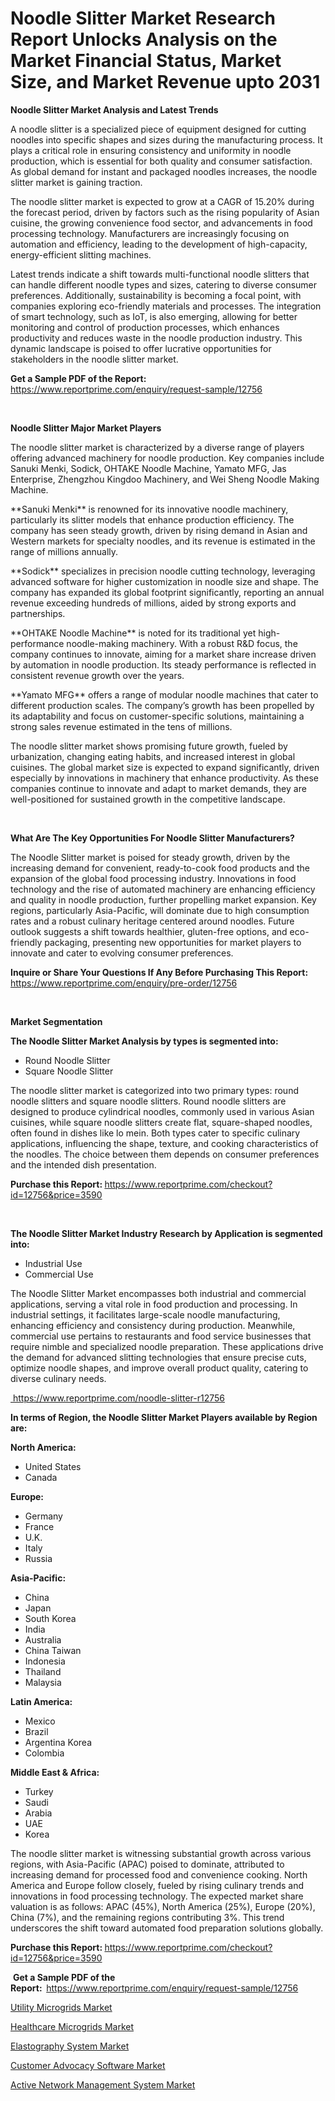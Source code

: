 <p><h1>Noodle Slitter Market Research Report Unlocks Analysis on the Market Financial Status, Market Size, and Market Revenue upto 2031</h1></p><p><strong>Noodle Slitter Market Analysis and Latest Trends</strong></p>
<p><p>A noodle slitter is a specialized piece of equipment designed for cutting noodles into specific shapes and sizes during the manufacturing process. It plays a critical role in ensuring consistency and uniformity in noodle production, which is essential for both quality and consumer satisfaction. As global demand for instant and packaged noodles increases, the noodle slitter market is gaining traction.</p><p>The noodle slitter market is expected to grow at a CAGR of 15.20% during the forecast period, driven by factors such as the rising popularity of Asian cuisine, the growing convenience food sector, and advancements in food processing technology. Manufacturers are increasingly focusing on automation and efficiency, leading to the development of high-capacity, energy-efficient slitting machines.</p><p>Latest trends indicate a shift towards multi-functional noodle slitters that can handle different noodle types and sizes, catering to diverse consumer preferences. Additionally, sustainability is becoming a focal point, with companies exploring eco-friendly materials and processes. The integration of smart technology, such as IoT, is also emerging, allowing for better monitoring and control of production processes, which enhances productivity and reduces waste in the noodle production industry. This dynamic landscape is poised to offer lucrative opportunities for stakeholders in the noodle slitter market.</p></p>
<p><strong>Get a Sample PDF of the Report:&nbsp;</strong> <a href="https://www.reportprime.com/enquiry/request-sample/12756">https://www.reportprime.com/enquiry/request-sample/12756</a></p>
<p>&nbsp;</p>
<p><strong>Noodle Slitter Major Market Players</strong></p>
<p><p>The noodle slitter market is characterized by a diverse range of players offering advanced machinery for noodle production. Key companies include Sanuki Menki, Sodick, OHTAKE Noodle Machine, Yamato MFG, Jas Enterprise, Zhengzhou Kingdoo Machinery, and Wei Sheng Noodle Making Machine.</p><p>**Sanuki Menki** is renowned for its innovative noodle machinery, particularly its slitter models that enhance production efficiency. The company has seen steady growth, driven by rising demand in Asian and Western markets for specialty noodles, and its revenue is estimated in the range of millions annually.</p><p>**Sodick** specializes in precision noodle cutting technology, leveraging advanced software for higher customization in noodle size and shape. The company has expanded its global footprint significantly, reporting an annual revenue exceeding hundreds of millions, aided by strong exports and partnerships.</p><p>**OHTAKE Noodle Machine** is noted for its traditional yet high-performance noodle-making machinery. With a robust R&D focus, the company continues to innovate, aiming for a market share increase driven by automation in noodle production. Its steady performance is reflected in consistent revenue growth over the years.</p><p>**Yamato MFG** offers a range of modular noodle machines that cater to different production scales. The company’s growth has been propelled by its adaptability and focus on customer-specific solutions, maintaining a strong sales revenue estimated in the tens of millions.</p><p>The noodle slitter market shows promising future growth, fueled by urbanization, changing eating habits, and increased interest in global cuisines. The global market size is expected to expand significantly, driven especially by innovations in machinery that enhance productivity. As these companies continue to innovate and adapt to market demands, they are well-positioned for sustained growth in the competitive landscape.</p></p>
<p>&nbsp;</p>
<p><strong>What Are The Key Opportunities For Noodle Slitter Manufacturers?</strong></p>
<p><p>The Noodle Slitter market is poised for steady growth, driven by the increasing demand for convenient, ready-to-cook food products and the expansion of the global food processing industry. Innovations in food technology and the rise of automated machinery are enhancing efficiency and quality in noodle production, further propelling market expansion. Key regions, particularly Asia-Pacific, will dominate due to high consumption rates and a robust culinary heritage centered around noodles. Future outlook suggests a shift towards healthier, gluten-free options, and eco-friendly packaging, presenting new opportunities for market players to innovate and cater to evolving consumer preferences.</p></p>
<p><strong>Inquire or Share Your Questions If Any Before Purchasing This Report:</strong> <a href="https://www.reportprime.com/enquiry/pre-order/12756">https://www.reportprime.com/enquiry/pre-order/12756</a></p>
<p>&nbsp;</p>
<p><strong>Market Segmentation</strong></p>
<p><strong>The Noodle Slitter Market Analysis by types is segmented into:</strong></p>
<p><ul><li>Round Noodle Slitter</li><li>Square Noodle Slitter</li></ul></p>
<p><p>The noodle slitter market is categorized into two primary types: round noodle slitters and square noodle slitters. Round noodle slitters are designed to produce cylindrical noodles, commonly used in various Asian cuisines, while square noodle slitters create flat, square-shaped noodles, often found in dishes like lo mein. Both types cater to specific culinary applications, influencing the shape, texture, and cooking characteristics of the noodles. The choice between them depends on consumer preferences and the intended dish presentation.</p></p>
<p><strong>Purchase this Report:&nbsp;</strong><a href="https://www.reportprime.com/checkout?id=12756&price=3590">https://www.reportprime.com/checkout?id=12756&price=3590</a></p>
<p>&nbsp;</p>
<p><strong>The Noodle Slitter Market Industry Research by Application is segmented into:</strong></p>
<p><ul><li>Industrial Use</li><li>Commercial Use</li></ul></p>
<p><p>The Noodle Slitter Market encompasses both industrial and commercial applications, serving a vital role in food production and processing. In industrial settings, it facilitates large-scale noodle manufacturing, enhancing efficiency and consistency during production. Meanwhile, commercial use pertains to restaurants and food service businesses that require nimble and specialized noodle preparation. These applications drive the demand for advanced slitting technologies that ensure precise cuts, optimize noodle shapes, and improve overall product quality, catering to diverse culinary needs.</p></p>
<p><a href="https://www.reportprime.com/noodle-slitter-r12756">&nbsp;https://www.reportprime.com/noodle-slitter-r12756</a></p>
<p><strong>In terms of Region, the Noodle Slitter Market Players available by Region are:</strong></p>
<p>
    <p> <strong> North America: </strong>
        <ul>
            <li>United States</li>
            <li>Canada</li>
        </ul>
        </p> 
    <p> <strong> Europe: </strong>
        <ul>
            <li>Germany</li>
            <li>France</li>
            <li>U.K.</li>
            <li>Italy</li>
            <li>Russia</li>
        </ul>
        </p> 
    <p> <strong> Asia-Pacific: </strong>
        <ul>
            <li>China</li>
            <li>Japan</li>
            <li>South Korea</li>
            <li>India</li>
            <li>Australia</li>
            <li>China Taiwan</li>
            <li>Indonesia</li>
            <li>Thailand</li>
            <li>Malaysia</li>
        </ul>
        </p> 
    <p> <strong> Latin America: </strong>
        <ul>
            <li>Mexico</li>
            <li>Brazil</li>
            <li>Argentina Korea</li>
            <li>Colombia</li>
        </ul>
        </p> 
    <p> <strong> Middle East & Africa: </strong>
        <ul>
            <li>Turkey</li>
            <li>Saudi</li>
            <li>Arabia</li>
            <li>UAE</li>
            <li>Korea</li>
        </ul>
    </p>
    </p>
<p><p>The noodle slitter market is witnessing substantial growth across various regions, with Asia-Pacific (APAC) poised to dominate, attributed to increasing demand for processed food and convenience cooking. North America and Europe follow closely, fueled by rising culinary trends and innovations in food processing technology. The expected market share valuation is as follows: APAC (45%), North America (25%), Europe (20%), China (7%), and the remaining regions contributing 3%. This trend underscores the shift toward automated food preparation solutions globally.</p></p>
<p><strong>Purchase this Report: </strong><a href="https://www.reportprime.com/checkout?id=12756&price=3590">https://www.reportprime.com/checkout?id=12756&price=3590</a></p>
<p>&nbsp;<strong>Get a Sample PDF of the Report:&nbsp;&nbsp;</strong><a href="https://www.reportprime.com/enquiry/request-sample/12756">https://www.reportprime.com/enquiry/request-sample/12756</a></p>
<p><strong></strong></p>
<p><p><a href="https://issuu.com/reportprime-2/docs/utility-microgrids-market-size-2030_f039d8b7318d06">Utility Microgrids Market</a></p><p><a href="https://issuu.com/reportprime-2/docs/healthcare-microgrids-market-size-2_a21fceacdd8e91">Healthcare Microgrids Market</a></p><p><a href="https://medium.com/@lucas.vaughan6769/elastography-system-market-investigation-industry-evolution-and-forecast-till-2031-59c1ff608c5b">Elastography System Market</a></p><p><a href="https://www.linkedin.com/pulse/future-customer-advocacy-software-market-global-forecast-4iywf?trackingId=eDoFE0TfRa%2BzFchQs%2F5GOg%3D%3D">Customer Advocacy Software Market</a></p><p><a href="https://medium.com/@lucas.vaughan6769/active-network-management-system-market-a-global-and-regional-analysis-focus-on-end-user-5f0e72085c93">Active Network Management System Market</a></p></p>